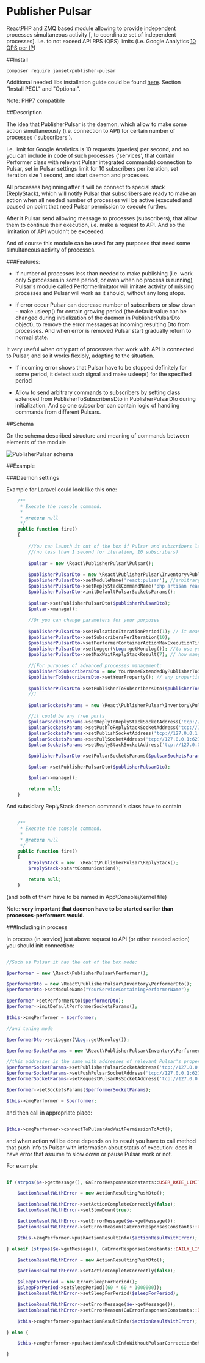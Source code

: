# Publisher Pulsar
ReactPHP and ZMQ based module allowing to provide independent processes simultaneous activity 
\[, to coordinate set of independent processes\]. 
I.e. to not exceed API RPS (QPS) limits 
(i.e. Google Analytics [10 QPS per IP](https://developers.google.com/analytics/devguides/config/mgmt/v3/limits-quotas))

##Install

`composer require jamset/publisher-pulsar`

Additional needed libs installation guide could be found [here](https://github.com/jamset/gearman-conveyor/blob/master/docs/environment.md). 
Section "Install PECL" and "Optional".

Note: PHP7 compatible

##Description

The idea that PublisherPulsar is the daemon, which allow to make some action simultaneously (i.e. connection to API) 
for certain number of processes ('subscribers'). 

I.e. limit for Google Analytics is 10 requests (queries) per second, and so you can include in code of such processes ('services',
that contain Performer class with relevant Pulsar integrated commands) connection to Pulsar, set in Pulsar settings 
limit for 10 subscribers per iteration, set iteration size 1 second, and start daemon and processes. 

All processes beginning after it will be connect to special stack (ReplyStack), which will notify Pulsar that subscribers 
are ready to make an action when all needed number of processes
will be active (executed and paused on point that need Pulsar permission to execute further.

After it Pulsar send allowing message to processes (subscribers), that allow them to continue their execution, i.e. 
make a request to API. And so the limitation of API wouldn't be exceeded.

And of course this module can be used for any purposes that need some simultaneous activity of processes.

###Features:

- If number of processes less than needed to make publishing (i.e. work only 5 processes in some period, or even when 
no process is running), Pulsar's module called PerformerImitator will imitate activity of missing processes and Pulsar 
will work as it should, without any long stops. 

- If error occur Pulsar can decrease number of subscribers or slow down - make usleep() for certain growing period 
(the default value can be changed during 
initialization of the daemon in PublisherPulsarDto object), to remove the error messages at incoming resulting Dto from 
processes. And when error is
 removed Pulsar start gradually return to normal state.
 
 It very useful when only part of processes that work with API is connected to Pulsar, and so it works flexibly, 
 adapting to the situation.

- If incoming error shows that Pulsar have to be stopped definitely for some period, it detect such signal and make usleep() for the 
specified period

- Allow to send arbitrary commands to subscribers by setting class extended from PublisherToSubscribersDto in PublisherPulsarDto
 during initialization. And so one subscriber can contain logic of handling commands from different Pulsars.

##Schema

On the schema described structure and meaning of commands between elements of the module

![PublisherPulsar schema](https://github.com/jamset/publisher-pulsar/raw/master/images/publisher-pulsar-schema.jpg)

##Example

###Daemon settings

Example for Laravel could look like this one:

```php
    /**
     * Execute the console command.
     *
     * @return null
     */
    public function fire()
    {
    
        //You can launch it out of the box if Pulsar and subscribers launching on one node. with default properties 
        //(no less than 1 second for iteration, 10 subscribers)
    
        $pulsar = new \React\PublisherPulsar\Pulsar();
        
        $publisherPulsarDto = new \React\PublisherPulsar\Inventory\PublisherPulsarDto();              
        $publisherPulsarDto->setModuleName('react:pulsar'); //arbitrary name        
        $publisherPulsarDto->setReplyStackCommandName('php artisan react:pulsar-reply-stack'); // address of subsidiary command, its code is presented below
        $publisherPulsarDto->initDefaultPulsarSocketsParams();
        
        $pulsar->setPublisherPulsarDto($publisherPulsarDto);
        $pulsar->manage();
        
        //Or you can change parameters for your purposes     
        
        $publisherPulsarDto->setPulsationIterationPeriod(1); // it means that Pulsar's publishing would be no less than 1 second
        $publisherPulsarDto->setSubscribersPerIteration(10);         
        $publisherPulsarDto->setPerformerContainerActionMaxExecutionTime(7); // how many seconds Pulsar will wait resulting message from Service (Performer-Subscriber) from performers
        $publisherPulsarDto->setLogger(\Log::getMonolog()); //to use your StreamHandlers. If won't set will be used Logger with putting all logging to STDOUT
        $publisherPulsarDto->setMaxWaitReplyStackResult(7); // how many seconds Pulsar will wait connection of needed number of performers/subscribers
        
        //[For purposes of advanced processes management:
        $publisherToSubscribersDto = new YourNameExtendedByPublisherToSubscribersDto(); 
        $publisherToSubscribersDto->setYourProperty(); // any properties that can influence on performer execution logic
        
        $publisherPulsarDto->setPublisherToSubscribersDto($publisherToSubscribersDto);  
        //]      

        $pulsarSocketsParams = new \React\PublisherPulsar\Inventory\PulsarSocketsParamsDto();

        //it could be any free ports
        $pulsarSocketsParams->setReplyToReplyStackSocketAddress('tcp://127.0.0.1:6271');
        $pulsarSocketsParams->setPushToReplyStackSocketAddress('tcp://127.0.0.1:6272');
        $pulsarSocketsParams->setPublishSocketAddress('tcp://127.0.0.1:6273');
        $pulsarSocketsParams->setPullSocketAddress('tcp://127.0.0.1:6274');
        $pulsarSocketsParams->setReplyStackSocketAddress('tcp://127.0.0.1:6275');

        $publisherPulsarDto->setPulsarSocketsParams($pulsarSocketsParams);

        $pulsar->setPublisherPulsarDto($publisherPulsarDto);

        $pulsar->manage();

        return null;
    }

```

And subsidiary ReplyStack daemon command's class have to contain

```php

    /**
     * Execute the console command.
     *
     * @return null
     */
    public function fire()
    {
        $replyStack = new  \React\PublisherPulsar\ReplyStack();
        $replyStack->startCommunication();

        return null;
    }

```

(and both of them have to be named in App\Console\Kernel file)

Note: **very important that daemon have to be started earlier than processes-performers would.**

###Including in process

In process (in service) just above request to API (or other needed action) you should init connection:
 
 ```php
 
//Such as Pulsar it has the out of the box mode:
 
$performer = new \React\PublisherPulsar\Performer();
 
$performerDto = new \React\PublisherPulsar\Inventory\PerformerDto();
$performerDto->setModuleName("YourServiceContainingPerformerName");

$performer->setPerformerDto($performerDto);
$performer->initDefaultPerformerSocketsParams();
 
$this->zmqPerformer = $performer;  
 
//and tuning mode

$performerDto->setLogger(\Log::getMonolog()); 
 
$performerSocketParams = new \React\PublisherPulsar\Inventory\PerformerSocketsParamsDto();

//this addresses is the same with addresses of relevant Pulsar's properties as ZMQ-pair (Publish/Subscribe, Push/Pull, Request/Reply)
$performerSocketParams->setPublisherPulsarSocketAddress('tcp://127.0.0.1:6273');
$performerSocketParams->setPushPulsarSocketAddress('tcp://127.0.0.1:6274');
$performerSocketParams->setRequestPulsarRsSocketAddress('tcp://127.0.0.1:6275');

$performer->setSocketsParams($performerSocketParams);

 $this->zmqPerformer = $performer; 
 ```
  
 and then call in appropriate place:

```php

$this->zmqPerformer->connectToPulsarAndWaitPermissionToAct();
```

and when action will be done depends on its result you have to call method that push info to Pulsar with information 
about status of execution: does it have error that assume to slow down or pause Pulsar work or not.

For example:

```php

if (strpos($e->getMessage(), GaErrorResponsesConstants::USER_RATE_LIMIT_EXCEEDED) !== false) {

    $actionResultWithError = new ActionResultingPushDto();

    $actionResultWithError->setActionCompleteCorrectly(false);
    $actionResultWithError->setSlowDown(true);

    $actionResultWithError->setErrorMessage($e->getMessage());
    $actionResultWithError->setErrorReason(GaErrorResponsesConstants::USER_RATE_LIMIT_EXCEEDED);

    $this->zmqPerformer->pushActionResultInfo($actionResultWithError);

} elseif (strpos($e->getMessage(), GaErrorResponsesConstants::DAILY_LIMIT_EXCEEDED) !== false) {

    $actionResultWithError = new ActionResultingPushDto();

    $actionResultWithError->setActionCompleteCorrectly(false);

    $sleepForPeriod = new ErrorSleepForPeriod();
    $sleepForPeriod->setSleepPeriod((60 * 60 * 1000000));
    $actionResultWithError->setSleepForPeriod($sleepForPeriod);

    $actionResultWithError->setErrorMessage($e->getMessage());
    $actionResultWithError->setErrorReason(GaErrorResponsesConstants::DAILY_LIMIT_EXCEEDED);

    $this->zmqPerformer->pushActionResultInfo($actionResultWithError);

} else {

    $this->zmqPerformer->pushActionResultInfoWithoutPulsarCorrectionBehavior();

}


```
